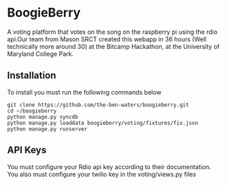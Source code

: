 BoogieBerry
========

A voting platform that votes on the song on the raspberry pi using the rdio api.Our team from Mason SRCT created this webapp in 36 hours (Well technically more around 30) at the Bitcamp Hackathon, at the University of Maryland College Park.

Installation
---
To install you must run the following commands below

    git clone https://github.com/the-ben-waters/boogieberry.git  
    cd ~/boogieberry  
    python manage.py syncdb  
    python manage.py loaddata boogieberry/voting/fixtures/fix.json  
    python manage.py runserver

API Keys
---
You must configure your Rdio api key according to their documentation.  
You also must configure your twilio key in the voting/views.py files


